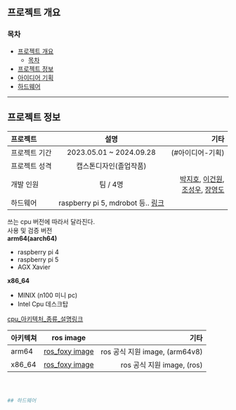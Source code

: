 ## 프로젝트 개요

### 목차
- [프로젝트 개요](#프로젝트-개요)
  - [목차](#목차)
- [프로젝트 정보](#프로젝트-정보)
- [아이디어 기획](#아이디어-기획)
- [하드웨어](#하드웨어)

---

## 프로젝트 정보

|프로젝트| 설명 | 기타 |
|:---|:---:| ---:|
| 프로젝트 기간| 2023.05.01 ~ 2024.09.28| (#아이디어-기획) |
| 프로젝트 성격 | 캡스톤디자인(졸업작품) | |
| 개발 인원 | 팀 / 4명 | [박지호](https://github.com/JJo-0), [이건원](https://github.com/leegunwon), <br> [조성우](https://github.com/), [장영도](https://github.com/) |
| 하드웨어 | raspberry pi 5, mdrobot 등.. [링크](##하드웨어) | |


   
쓰는 cpu 버전에 따라서 달라진다.  
사용 및 검증 버전   
**arm64(aarch64)**
- raspberry pi 4
- raspberry pi 5
- AGX Xavier
   
**x86_64**
- MINIX (n100 미니 pc)
- Intel Cpu 데스크탑
   
[cpu_아키텍처_종류_설명링크](https://velog.io/@480/%EC%9D%B4%EC%A0%9C%EB%8A%94-%EA%B0%9C%EB%B0%9C%EC%9E%90%EB%8F%84-CPU-%EC%95%84%ED%82%A4%ED%85%8D%EC%B2%98%EB%A5%BC-%EA%B5%AC%EB%B6%84%ED%95%B4%EC%95%BC-%ED%95%A9%EB%8B%88%EB%8B%A4)   

|아키텍쳐| ros image | 기타 |
|:---|:---:| ---:|
| arm64 | [ros_foxy image](https://hub.docker.com/r/arm64v8/ros/) |ros 공식 지원 image, (arm64v8)|
| x86_64 | [ros_foxy image](https://hub.docker.com/_/ros) |ros 공식 지원 image, (ros)|
   
   
```bash



## 하드웨어


